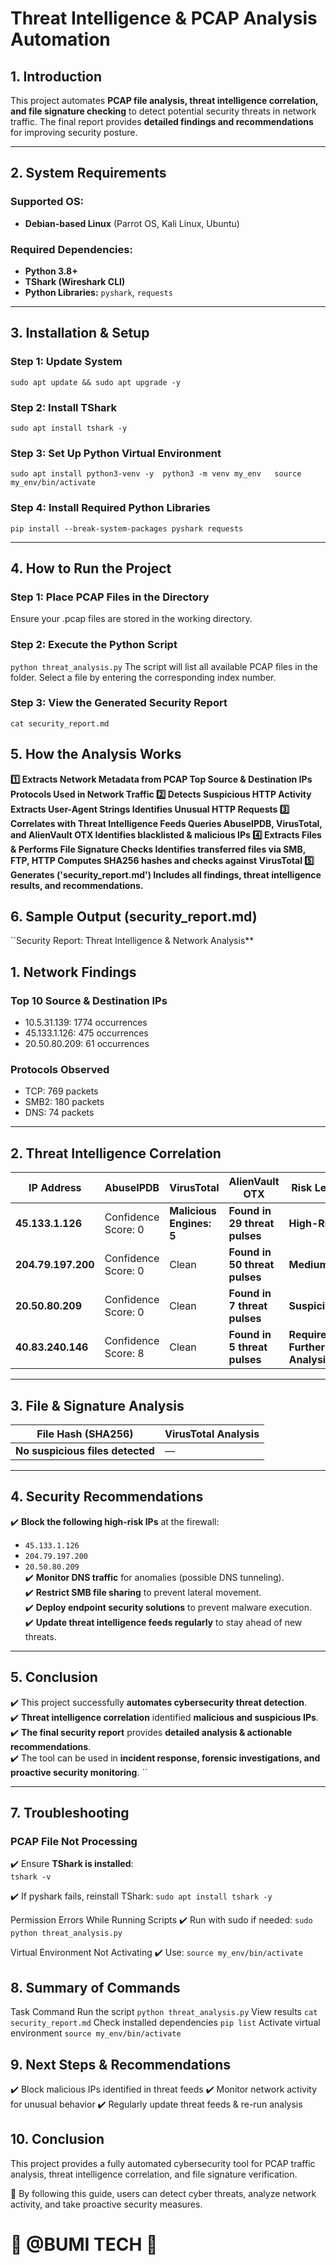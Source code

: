 # **Threat Intelligence & PCAP Analysis Automation**  

## **1. Introduction**  
This project automates **PCAP file analysis, threat intelligence correlation, and file signature checking** to detect potential security threats in network traffic. The final report provides **detailed findings and recommendations** for improving security posture.  

---

## **2. System Requirements**  
### **Supported OS:**  
- **Debian-based Linux** (Parrot OS, Kali Linux, Ubuntu)  

### **Required Dependencies:**  
- **Python 3.8+**  
- **TShark (Wireshark CLI)**  
- **Python Libraries:** `pyshark`, `requests`  

---

## **3. Installation & Setup**  

### **Step 1: Update System**  
``sudo apt update && sudo apt upgrade -y``

### **Step 2: Install TShark**
``sudo apt install tshark -y``

### **Step 3: Set Up Python Virtual Environment**
``sudo apt install python3-venv -y 
python3 -m venv my_env  
source my_env/bin/activate``
 
### **Step 4: Install Required Python Libraries**
``pip install --break-system-packages pyshark requests``

---

## **4. How to Run the Project**
### **Step 1: Place PCAP Files in the Directory**
Ensure your .pcap files are stored in the working directory.

### **Step 2: Execute the Python Script**
``python threat_analysis.py``
The script will list all available PCAP files in the folder.
Select a file by entering the corresponding index number.

### **Step 3: View the Generated Security Report**
``cat security_report.md``


## **5. How the Analysis Works**
**1️⃣ Extracts Network Metadata from PCAP
Top Source & Destination IPs
Protocols Used in Network Traffic
2️⃣ Detects Suspicious HTTP Activity
Extracts User-Agent Strings
Identifies Unusual HTTP Requests
3️⃣ Correlates with Threat Intelligence Feeds
Queries AbuseIPDB, VirusTotal, and AlienVault OTX
Identifies blacklisted & malicious IPs
4️⃣ Extracts Files & Performs File Signature Checks
Identifies transferred files via SMB, FTP, HTTP
Computes SHA256 hashes and checks against VirusTotal
5️⃣ Generates ('security_report.md')
Includes all findings, threat intelligence results, and recommendations.**


## **6. Sample Output (security_report.md)**

``Security Report: Threat Intelligence & Network Analysis**  

## **1. Network Findings**  
### **Top 10 Source & Destination IPs**  
- 10.5.31.139: 1774 occurrences  
- 45.133.1.126: 475 occurrences  
- 20.50.80.209: 61 occurrences  

### **Protocols Observed**  
- TCP: 769 packets  
- SMB2: 180 packets  
- DNS: 74 packets  

---

## **2. Threat Intelligence Correlation**  
| IP Address       | AbuseIPDB | VirusTotal            | AlienVault OTX         | Risk Level |
|-----------------|-----------|----------------------|------------------------|------------|
| **45.133.1.126** | Confidence Score: 0 | **Malicious Engines: 5** | **Found in 29 threat pulses** | **High-Risk** |
| **204.79.197.200** | Confidence Score: 0 | Clean | **Found in 50 threat pulses** | **Medium** |
| **20.50.80.209** | Confidence Score: 0 | Clean | **Found in 7 threat pulses** | **Suspicious** |
| **40.83.240.146** | Confidence Score: 8 | Clean | **Found in 5 threat pulses** | **Requires Further Analysis** |

---

## **3. File & Signature Analysis**  
| File Hash (SHA256) | VirusTotal Analysis |  
|---------------------|---------------------|  
| **No suspicious files detected** | — |  

---

## **4. Security Recommendations**  
✔️ **Block the following high-risk IPs** at the firewall:  
   - `45.133.1.126`  
   - `204.79.197.200`  
   - `20.50.80.209`  
✔️ **Monitor DNS traffic** for anomalies (possible DNS tunneling).  
✔️ **Restrict SMB file sharing** to prevent lateral movement.  
✔️ **Deploy endpoint security solutions** to prevent malware execution.  
✔️ **Update threat intelligence feeds regularly** to stay ahead of new threats.  

---

## **5. Conclusion**  
✔️ This project successfully **automates cybersecurity threat detection**.  
✔️ **Threat intelligence correlation** identified **malicious and suspicious IPs**.  
✔️ **The final security report** provides **detailed analysis & actionable recommendations**.  
✔️ The tool can be used in **incident response, forensic investigations, and proactive security monitoring**. ``

---

## **7. Troubleshooting**  

### **PCAP File Not Processing**  
✔️ Ensure **TShark is installed**:  
``tshark -v``

✔️ If pyshark fails, reinstall TShark:
``sudo apt install tshark -y``

Permission Errors While Running Scripts
✔️ Run with sudo if needed:
``sudo python threat_analysis.py``

Virtual Environment Not Activating
✔️ Use:
``source my_env/bin/activate``


## **8. Summary of Commands**
Task	Command
Run the script	``python threat_analysis.py``
View results	``cat security_report.md``
Check installed dependencies	``pip list``
Activate virtual environment	``source my_env/bin/activate``


## **9. Next Steps & Recommendations**
✔️ Block malicious IPs identified in threat feeds
✔️ Monitor network activity for unusual behavior
✔️ Regularly update threat feeds & re-run analysis


## **10. Conclusion**
This project provides a fully automated cybersecurity tool for PCAP traffic analysis, threat intelligence correlation, and file signature verification.

🚀 By following this guide, users can detect cyber threats, analyze network activity, and take proactive security measures.

# **💯 @BUMI TECH 💯**
